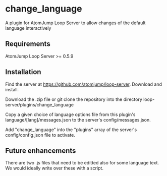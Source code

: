 # change_language
A plugin for AtomJump Loop Server to allow changes of the default language interactively

## Requirements

AtomJump Loop Server >= 0.5.9


## Installation

Find the server at https://github.com/atomjump/loop-server. Download and install.

Download the .zip file or git clone the repository into the directory loop-server/plugins/change_language

Copy a given choice of language options file from this plugin's language/[lang]/messages.json to the server's config/messages.json.

Add "change_language" into the "plugins" array of the server's config/config.json file to activate.


## Future enhancements

There are two .js files that need to be editted also for some language text. We would ideally write over these with a script.



